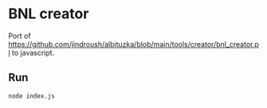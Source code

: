 # BNL creator

Port of https://github.com/jindroush/albituzka/blob/main/tools/creator/bnl_creator.pl to javascript.

## Run

`node index.js`
